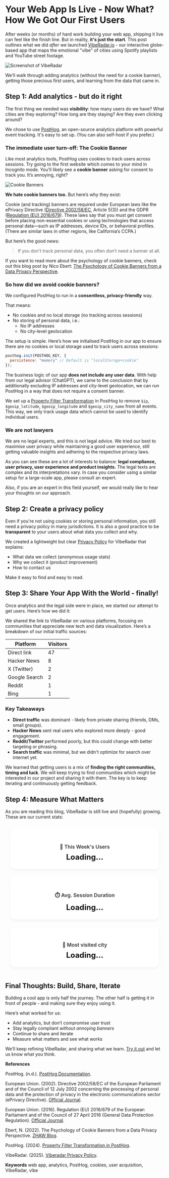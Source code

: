 # Your Web App Is Live - Now What? How We Got Our First Users

After weeks (or months) of hard work building your web app, shipping it live can feel like the finish line. But in reality, **it's just the start**. This post outlines what we did *after* we launched [VibeRadar.io](https://viberadar.io) - our interactive globe-based app that maps the emotional "vibe" of cities using Spotify playlists and YouTube street footage.

![Screenshot of VibeRadar](./screenshot.png)

We’ll walk through adding analytics (without the need for a cookie banner), getting those precious first users, and learning from the data that came in.

## Step 1: Add analytics - but do it right

The first thing we needed was **visibility**: how many users do we have? What cities are they exploring? How long are they staying? Are they even clicking around?

We chose to use [PostHog](https://posthog.com), an open-source analytics platform with powerful event tracking. It's easy to set up. (You can also self-host if you prefer.)

### The immediate user turn-off: The Cookie Banner

Like most analytics tools, PostHog uses cookies to track users across sessions.
Try going to the first website which comes to your mind in Incognito mode. You’ll likely see a **cookie banner** asking for consent to track you. It’s annoying, right?

![Cookie Banners](./cookie-banners.png)

**We hate cookie banners too.** But here’s why they exist:

Cookie (and tracking) banners are required under European laws like the ePrivacy Directive ([Directive 2002/58/EC](https://eur-lex.europa.eu/eli/dir/2002/58/oj/eng), Article 5(3)) and the GDPR ([Regulation (EU) 2016/679](https://eur-lex.europa.eu/eli/reg/2016/679/oj/eng)). These laws say that you must get consent before placing non-essential cookies or using technologies that access personal data—such as IP addresses, device IDs, or behavioral profiles. (There are similar laws in other regions, like California’s CCPA.)

But here’s the good news:

> If you don’t track personal data, you often don’t need a banner at all.

If you want to read more about the psychology of cookie banners, check out this blog post by Nico Ebert: [The Psychology of Cookie Banners from a Data Privacy Perspective](https://blog.zhaw.ch/datascience/the-psychology-of-cookie-banners-from-a-data-privacy-perspective/).

### So how did we avoid cookie banners?

We configured PostHog to run in a **consentless, privacy-friendly** way.

That means:
- No cookies and no local storage (no tracking across sessions)
- No storing of personal data, i.e.:
  - No IP addresses
  - No city-level geolocation

The setup is simple. Here’s how we initialised PostHog in our app to ensure there are no cookies or local storage used to track users across sessions:

```js
posthog.init(POSTHOG_KEY, {
  persistence: "memory" // Default is "localStorage+cookie"
});
```

The business logic of our app **does not include any user data**. With help from our legal advisor (ChatGPT), we came to the conclusion that by additionally excluding IP addresses and city-level geolocation, we can run PostHog in a way that does not require a consent banner.

We set up a [Property Filter Transformation](https://posthog.com/tutorials/property-filter) in PostHog to remove `$ip`, `$geoip_latitude`, `$geoip_longitude` and `$geoip_city_name` from all events. This way, we only track usage data which cannot be used to identify individual users.

### We are not lawyers

We are no legal experts, and this is not legal advice. We tried our best to maximise user privacy while maintaining a good user experience, still getting valuable insights and adhering to the respective privacy laws.

As you can see these are a lot of interests to balance: **legal compliance, user privacy, user experience and product insights.**
The legal texts are complex and its interpretations vary. In case you consider using a similar setup for a large-scale app, please consult an expert.

Also, if you are an expert in this field yourself, we would really like to hear your thoughts on our approach.

## Step 2: Create a privacy policy

Even if you're not using cookies or storing personal information, you still need a privacy policy in many jurisdictions. It is also a good practice to be **transparent** to your users about what data you collect and why.

We created a lightweight but clear [Privacy Policy](https://viberadar.io/privacy-policy) for VibeRadar that explains:

* What data we collect (anonymous usage stats)
* Why we collect it (product improvement)
* How to contact us

Make it easy to find and easy to read.

## Step 3: Share Your App With the World - finally!

Once analytics and the legal side were in place, we started our attempt to get users. Here’s how we did it:

We shared the link to VibeRadar on various platforms, focusing on communities that appreciate new tech and data visualization. Here’s a breakdown of our initial traffic sources:

| Platform       | Visitors |
| -------------- | -------- |
| Direct link    | 47       |
| Hacker News    | 8        |
| X (Twitter)    | 2        |
| Google Search  | 2        |
| Reddit         | 1        |
| Bing           | 1        |

### Key Takeaways

* **Direct traffic** was dominant - likely from private sharing (friends, DMs, small groups).
* **Hacker News** sent real users who explored more deeply - good engagement.
* **Reddit/Twitter** performed poorly, but this could change with better targeting or phrasing.
* **Search traffic** was minimal, but we didn't optimize for search over internet yet.

We learned that getting users is a mix of **finding the right communities, timing and luck**. We will keep trying to find communities which might be interested in our project and sharing it with them. The key is to keep iterating and continuously getting feedback.

## Step 4: Measure What Matters

As you are reading this blog, VibeRadar is still live and (hopefully) growing. These are our current stats:

<style>
  .metrics-container {
    display: flex;
    gap: 1.5rem;
    justify-content: space-between;
    padding: 1rem;
    flex-wrap: wrap;
  }

  .metric-box {
    flex: 1;
    min-width: 200px;
    padding: 1.5rem;
    background: #ffffff;
    border-radius: 16px;
    box-shadow: 0 4px 10px rgba(0, 0, 0, 0.05);
    text-align: center;
    transition: transform 0.2s ease;
  }

  .metric-box:hover {
    transform: translateY(-4px);
  }

  .metric-box h3 {
    font-size: 1rem;
    font-weight: 600;
    color: #333;
    margin-bottom: 0.5rem;
  }

  .metric-box p {
    font-size: 1.5rem;
    font-weight: 700;
    color: #111;
    margin: 0;
  }
</style>

<div class="metrics-container">
  <div class="metric-box">
    <h3>👥 This Week's Users</h3>
    <p id="this-weeks-users">Loading...</p>
  </div>

  <div class="metric-box">
    <h3>⏱️ Avg. Session Duration</h3>
    <p id="session-duration">Loading...</p>
  </div>

  <div class="metric-box">
    <h3>🌇 Most visited city</h3>
    <p id="session-duration">Loading...</p>
  </div>
</div>

<script>
  fetch('https://api.viberadar.io/metrics/this-weeks-users').then(res => res.json()).then(data => {
    document.getElementById('this-weeks-users').textContent = data["this-weeks-users"] + ' users';
  });

  fetch('https://api.viberadar.io/metrics/avg-session-duration').then(res => res.json()).then(data => {
    document.getElementById('session-duration').textContent = Math.round(data["session-duration"]) + ' seconds';
  });

  fetch('https://api.viberadar.io/metrics/top-city').then(res => res.json()).
  then(data => {
    document.getElementById('top-city').textContent = data["top-city"];
  });
</script>

## Final Thoughts: Build, Share, Iterate

Building a cool app is only half the journey. The other half is getting it in front of people - and making sure they enjoy using it.

Here’s what worked for us:

* Add analytics, but don’t compromise user trust
* Stay legally compliant *without annoying banners*
* Continue to share and iterate
* Measure what matters and see what works

We’ll keep refining VibeRadar, and sharing what we learn. [Try it out](https://viberadar.io) and let us know what you think.

**References**

PostHog. (n.d.). [PostHog Documentation](https://posthog.com/docs).

European Union. (2002). Directive 2002/58/EC of the European Parliament and of the Council of 12 July 2002 concerning the processing of personal data and the protection of privacy in the electronic communications sector (ePrivacy Directive). [Official Journal](https://eur-lex.europa.eu/eli/dir/2002/58/oj/eng).

European Union. (2016). Regulation (EU) 2016/679 of the European Parliament and of the Council of 27 April 2016 (General Data Protection Regulation). [Official Journal](https://eur-lex.europa.eu/eli/reg/2016/679/oj/eng).

Ebert, N. (2022). The Psychology of Cookie Banners from a Data Privacy Perspective. [ZHAW Blog](https://blog.zhaw.ch/datascience/the-psychology-of-cookie-banners-from-a-data-privacy-perspective/).

PostHog. (2024). [Property Filter Transformation in PostHog](https://posthog.com/tutorials/property-filter).

VibeRadar. (2025). [Viberadar Privacy Policy](https://viberadar.io/privacy-policy).

**Keywords**
web app, analytics, PostHog, cookies, user acquisition, VibeRadar, vibe
